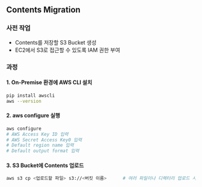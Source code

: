 ## Contents Migration

### 사전 작업
- Contents를 저장할 S3 Bucket 생성
- EC2에서 S3로 접근할 수 있도록 IAM 권한 부여

### 과정
#### 1. On-Premise 환경에 AWS CLI 설치
  ```bash
  pip install awscli
  aws --version
  ```
#### 2. aws configure 실행
  ```bash
  aws configure
  # AWS Access Key ID 입력
  # AWS Secret Access Key0 입력
  # Default region name 입력
  # Default output format 입력
  ```
#### 3. S3 Bucket에 Contents 업로드
  ```bash
  aws s3 cp <업로드할 파일> s3://<버킷 이름>      # 여러 파일이나 디렉터리 업로드 시, aws s3 sync 명령어 사용
  ```
